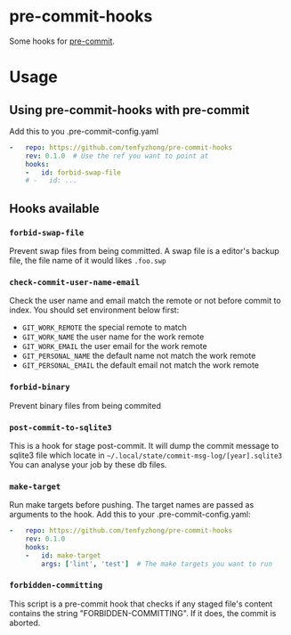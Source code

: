 # pre-commit-hooks

Some hooks for [pre-commit](https://pre-commit.com/).

# Usage

## Using pre-commit-hooks with pre-commit

Add this to you .pre-commit-config.yaml

```yaml
-   repo: https://github.com/tenfyzhong/pre-commit-hooks
    rev: 0.1.0  # Use the ref you want to point at
    hooks:
    -   id: forbid-swap-file
    # -   id: ...
```

## Hooks available

### `forbid-swap-file`

Prevent swap files from being committed.
A swap file is a editor's backup file, the file name of it would likes `.foo.swp`

### `check-commit-user-name-email`

Check the user name and email match the remote or not before commit to index.
You should set environment below first:

- `GIT_WORK_REMOTE` the special remote to match
- `GIT_WORK_NAME` the user name for the work remote
- `GIT_WORK_EMAIL` the user email for the work remote
- `GIT_PERSONAL_NAME` the default name not match the work remote
- `GIT_PERSONAL_EMAIL` the default email not match the work remote

### `forbid-binary`

Prevent binary files from being commited

### `post-commit-to-sqlite3`

This is a hook for stage post-commit. It will dump the commit message to sqlite3 file which locate in `~/.local/state/commit-msg-log/[year].sqlite3`
You can analyse your job by these db files.

### `make-target`

Run make targets before pushing. The target names are passed as arguments to the hook.
Add this to your .pre-commit-config.yaml:

```yaml
-   repo: https://github.com/tenfyzhong/pre-commit-hooks
    rev: 0.1.0
    hooks:
    -   id: make-target
        args: ['lint', 'test']  # The make targets you want to run
```

### `forbidden-committing`

This script is a pre-commit hook that checks if any staged file's content contains the string "FORBIDDEN-COMMITTING". If it does, the commit is aborted.
